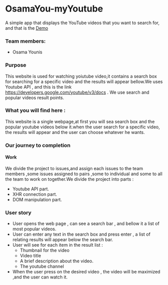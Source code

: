 # OsamaYou-myYoutube

A simple app that displays the YouTube videos that you want to search for, and that is the [Demo](https://romantic-perlman-5c531a.netlify.app/)

### Team members:

- Osama Younis

### Purpose

This website is used for watching yoiutube video,it contains a search box for searching for a specific video and the results will appear bellow.We uses Youtube API , and this is the link https://developers.google.com/youtube/v3/docs . We use search and popular videos result points.

### What you will find here :

This website is a single webpage,at first you will sea search box and the popular youtube videos below it.when the user search for a specific video, the results will appear and the user can choose whatever he wants.

### Our journey to completion

#### Work

We divide the project to issues,and assign each issues to the team members ,some issues assigned to pairs ,some to individual and some to all the team to work on together.We divide the project into parts :

- Youtube API part.
- XHR connection part.
- DOM manipulation part.

### User story

- User opens the web page , can see a search bar , and bellow it a list of most popular videos.
- User can enter any text in the search box and press enter , a list of relating results will appear below the search bar.
- User will see for each item in the result list :
  - Thumbnail for the video
  - Video title
  - A brief description about the video.
  - The youtube channel
- When the user press on the desired video , the video will be maximized ,and the user can watch it.
